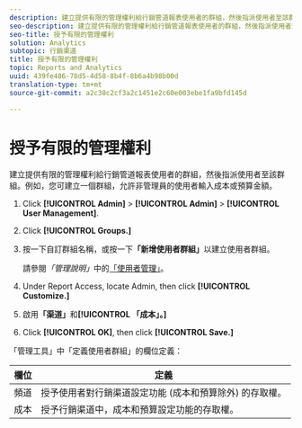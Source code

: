 ```yaml
---
description: 建立提供有限的管理權利給行銷管道報表使用者的群組，然後指派使用者至該群組。例如，您可建立一個群組，允許非管理員的使用者輸入成本或預算金額。
seo-description: 建立提供有限的管理權利給行銷管道報表使用者的群組，然後指派使用者至該群組。例如，您可建立一個群組，允許非管理員的使用者輸入成本或預算金額。
seo-title: 授予有限的管理權利
solution: Analytics
subtopic: 行銷渠道
title: 授予有限的管理權利
topic: Reports and Analytics
uuid: 439fe486-78d5-4d58-8b4f-8b6a4b98b00d
translation-type: tm+mt
source-git-commit: a2c38c2cf3a2c1451e2c60e003ebe1fa9bfd145d

---
```



# 授予有限的管理權利

建立提供有限的管理權利給行銷管道報表使用者的群組，然後指派使用者至該群組。例如，您可建立一個群組，允許非管理員的使用者輸入成本或預算金額。

1. Click **[!UICONTROL Admin]** &gt; **[!UICONTROL Admin]** &gt; **[!UICONTROL User Management]**.
1. Click **[!UICONTROL Groups.]**
1. 按一下自訂群組名稱，或按一下&#x200B;**「新增使用者群組」**&#x200B;以建立使用者群組。

   請參閱&#x200B;*「管理說明」*&#x200B;中的[「使用者管理」](https://marketing.adobe.com/resources/help/en_US/reference/user_management.html)。

1. Under Report Access, locate Admin, then click **[!UICONTROL Customize.]**
1.  啟用&#x200B;**「渠道」**&#x200B;和&#x200B;**[!UICONTROL 「成本」。]**
1. Click **[!UICONTROL OK]**, then click **[!UICONTROL Save.]**

「管理工具」中「定義使用者群組」的欄位定義：

| 欄位 | 定義 |
|--- |--- |
| 頻道 | 授予使用者對行銷渠道設定功能 (成本和預算除外) 的存取權。 |
| 成本 | 授予行銷渠道中，成本和預算設定功能的存取權。 |
